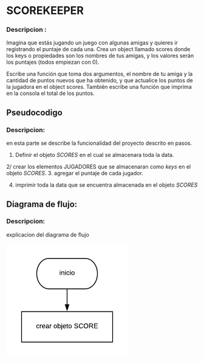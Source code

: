 # SCOREKEEPER

### Descripcion :

Imagina que estás jugando un juego con algunas amigas y quieres ir registrando el puntaje de cada una. Crea un object llamado scores donde los keys o propiedades son los nombres de tus amigas, y los valores serán los puntajes (todos empiezan con 0).

Escribe una función que toma dos argumentos, el nombre de tu amiga y la cantidad de puntos nuevos que ha obtenido, y que actualice los puntos de la jugadora en el object scores. También escribe una función que imprima en la consola el total de los puntos.

## Pseudocodigo

### Descripcion:
 en esta parte se describe la funcionalidad del proyecto descrito en pasos.

1. Definir el objeto *SCORES* en el cual se almacenara toda la data.

2/ crear los elementos JUGADORES que se almacenaran como *keys* en el objeto *SCORES*.
3. agregar el puntaje de cada jugador.

4. imprimir toda la data que se encuentra almacenada en el objeto *SCORES*

## Diagrama de flujo:

### Descripcion:
explicacion del diagrama de flujo

![diagrama de flujo problema SCOREKEEPER](assets/img/scorekeeper.png)
